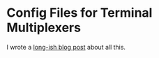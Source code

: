 # Config Files for Terminal Multiplexers

I wrote a
[long-ish blog post](http://nilisnotnull.blogspot.com/2016/04/terminal-multiplexers-simplified-and.html)
about all this.
